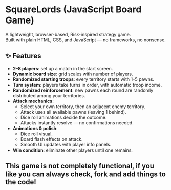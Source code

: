# SquareLords (JavaScript Board Game)

A lightweight, browser-based, Risk-inspired strategy game.  
Built with plain HTML, CSS, and JavaScript — no frameworks, no nonsense.  

## ✨ Features

- **2–8 players**: set up a match in the start screen.  
- **Dynamic board size**: grid scales with number of players.  
- **Randomized starting troops**: every territory starts with 1–5 pawns.  
- **Turn system**: players take turns in order, with automatic troop income.  
- **Randomized reinforcement**: new pawns each round are randomly distributed among your territories.  
- **Attack mechanics**:  
  - Select your own territory, then an adjacent enemy territory.  
  - Attack uses all available pawns (leaving 1 behind).  
  - Dice roll animations decide the outcome.  
  - Attacks instantly resolve — no confirmations needed.  
- **Animations & polish**:  
  - Dice roll visual.  
  - Board flash effects on attack.  
  - Smooth UI updates with player info panels.  
- **Win condition**: eliminate other players until one remains.

## This game is not completely functional, if you like you can always check, fork and add things to the code!
